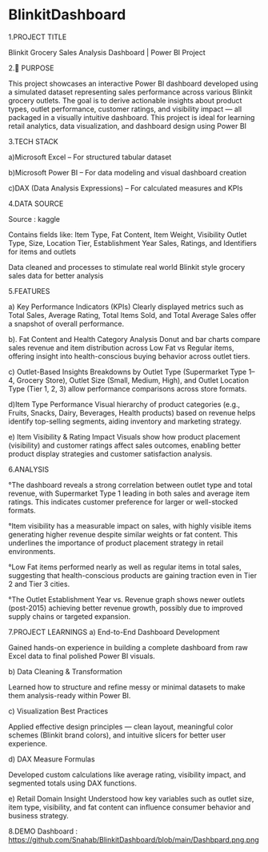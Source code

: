 # BlinkitDashboard
1.PROJECT TITLE 

Blinkit Grocery Sales Analysis Dashboard | Power BI Project


2.📝 PURPOSE

This project showcases an interactive Power BI dashboard developed using a simulated dataset representing sales performance across various Blinkit grocery outlets. The goal is to derive actionable insights about product types, outlet performance, customer ratings, and visibility impact — all packaged in a visually intuitive dashboard. This project is ideal for learning retail analytics, data visualization, and dashboard design using Power BI


3.TECH STACK

a)Microsoft Excel – For structured tabular dataset

b)Microsoft Power BI – For data modeling and visual dashboard creation

c)DAX (Data Analysis Expressions) – For calculated measures and KPIs

4.DATA SOURCE

Source : kaggle

Contains fields like:
Item Type, Fat Content, Item Weight, Visibility
Outlet Type, Size, Location Tier, Establishment Year
Sales, Ratings, and Identifiers for items and outlets

Data cleaned and processes to stimulate real world Blinkit style grocery sales data for better analysis

5.FEATURES

a) Key Performance Indicators (KPIs)
Clearly displayed metrics such as Total Sales, Average Rating, Total Items Sold, and Total Average Sales offer a snapshot of overall performance.

b). Fat Content and Health Category Analysis
Donut and bar charts compare sales revenue and item distribution across Low Fat vs Regular items, offering insight into health-conscious buying behavior across outlet tiers.

c) Outlet-Based Insights
Breakdowns by Outlet Type (Supermarket Type 1–4, Grocery Store), Outlet Size (Small, Medium, High), and Outlet Location Type (Tier 1, 2, 3) allow performance comparisons across store formats.

d)Item Type Performance
Visual hierarchy of product categories (e.g., Fruits, Snacks, Dairy, Beverages, Health products) based on revenue helps identify top-selling segments, aiding inventory and marketing strategy.

e) Item Visibility & Rating Impact
Visuals show how product placement (visibility) and customer ratings affect sales outcomes, enabling better product display strategies and customer satisfaction analysis.

6.ANALYSIS

°The dashboard reveals a strong correlation between outlet type and total revenue, with Supermarket Type 1 leading in both sales and average item ratings. This indicates customer preference for larger or well-stocked formats.

°Item visibility has a measurable impact on sales, with highly visible items generating higher revenue despite similar weights or fat content. This underlines the importance of product placement strategy in retail environments.

°Low Fat items performed nearly as well as regular items in total sales, suggesting that health-conscious products are gaining traction even in Tier 2 and Tier 3 cities.

°The Outlet Establishment Year vs. Revenue graph shows newer outlets (post-2015) achieving better revenue growth, possibly due to improved supply chains or targeted expansion.


7.PROJECT LEARNINGS
a) End-to-End Dashboard Development

Gained hands-on experience in building a complete dashboard from raw Excel data to final polished Power BI visuals.

b) Data Cleaning & Transformation

Learned how to structure and refine messy or minimal datasets to make them analysis-ready within Power BI.

c) Visualization Best Practices

Applied effective design principles — clean layout, meaningful color schemes (Blinkit brand colors), and intuitive slicers for better user experience.

d) DAX Measure Formulas

Developed custom calculations like average rating, visibility impact, and segmented totals using DAX functions.

e) Retail Domain Insight
Understood how key variables such as outlet size, item type, visibility, and fat content can influence consumer behavior and business strategy.



8.DEMO
Dashboard : https://github.com/Snahab/BlinkitDashboard/blob/main/Dashbpard.png.png
